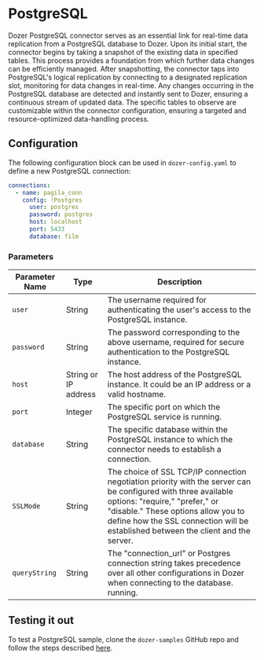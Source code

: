# PostgreSQL

Dozer PostgreSQL connector serves as an essential link for real-time data replication from a PostgreSQL database to Dozer. Upon its initial start, the connector begins by taking a snapshot of the existing data in specified tables. This process provides a foundation from which further data changes can be efficiently managed. After snapshotting, the connector taps into PostgreSQL's logical replication by connecting to a designated replication slot, monitoring for data changes in real-time. Any changes occurring in the PostgreSQL database are detected and instantly sent to Dozer, ensuring a continuous stream of updated data. The specific tables to observe are customizable within the connector configuration, ensuring a targeted and resource-optimized data-handling process.

## Configuration
The following configuration block can be used in `dozer-config.yaml` to define a new PostgreSQL connection:

```yaml
connections:
  - name: pagila_conn
    config: !Postgres
      user: postgres
      password: postgres
      host: localhost
      port: 5433
      database: film
```

### Parameters

| **Parameter Name** | **Type** | **Description** | 
|--------------------|----------|-----------------|
| `user` | String | The username required for authenticating the user's access to the PostgreSQL instance. |
| `password` | String | The password corresponding to the above username, required for secure authentication to the PostgreSQL instance. |
| `host` | String or IP address | The host address of the PostgreSQL instance. It could be an IP address or a valid hostname. |
| `port` | Integer | The specific port on which the PostgreSQL service is running. |
| `database` | String | The specific database within the PostgreSQL instance to which the connector needs to establish a connection. |
| `SSLMode` | String | The choice of SSL TCP/IP connection negotiation priority with the server can be configured with three available options: "require," "prefer," or "disable." These options allow you to define how the SSL connection will be established between the client and the server. |
| `queryString` | String | The "connection_url" or Postgres connection string takes precedence over all other configurations in Dozer when connecting to the database. running. |

## Testing it out

To test a PostgreSQL sample, clone the `dozer-samples` GitHub repo and follow the steps described [here](https://github.com/getdozer/dozer-samples/tree/main/connectors/postgres).



